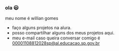### ola 😃 

meu nome é willian gomes
- faço alguns projetos na alura.
- posso compartilhar alguns dos meus projetos aqui.
- meu e-mail caso queira conversar comigo é 00001108812028sp@al.educacao.sp.gov.br




